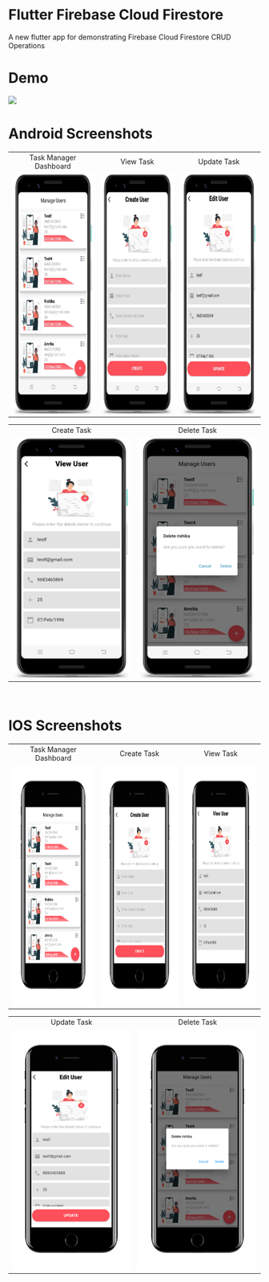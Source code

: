 # Flutter Firebase Cloud Firestore
A new flutter app for demonstrating Firebase Cloud Firestore CRUD Operations

# Demo
<td><img src="https://github.com/MarvelApps-Flutter/flutter_firebase_cloud_firestore/blob/dev/screenshots/gif/demo.gif" height="480px"></td>

# Android Screenshots

<table>
  <tr>
    <td align="center" valign="center">Task Manager Dashboard</td>
     <td align="center" valign="center">View Task</td>
     <td align="center" valign="center">Update Task</td>
  </tr>
  <tr>
    <td><img src="https://github.com/MarvelApps-Flutter/flutter_firebase_cloud_firestore/blob/dev/screenshots/android/android1.png" height="480px"></td>
    <td><img src="https://github.com/MarvelApps-Flutter/flutter_firebase_cloud_firestore/blob/dev/screenshots/android/android2.png" height="480px"></td>
    <td><img src="https://github.com/MarvelApps-Flutter/flutter_firebase_cloud_firestore/blob/dev/screenshots/android/android3.png" height="480px"></td>
  </tr>
 </table>

<table>
  <tr>
    <td align="center" valign="center">Create Task</td>
     <td align="center" valign="center">Delete Task</td>
  </tr>
  <tr>
    <td><img src="https://github.com/MarvelApps-Flutter/flutter_firebase_cloud_firestore/blob/dev/screenshots/android/android4.png" height="480px"></td>
    <td><img src="https://github.com/MarvelApps-Flutter/flutter_firebase_cloud_firestore/blob/dev/screenshots/android/android5.png" height="480px"></td>
  </tr>
 </table>

</br>

# IOS Screenshots

<table>
  <tr>
    <td align="center" valign="center">Task Manager Dashboard</td>
     <td align="center" valign="center">Create Task</td>
     <td align="center" valign="center">View Task</td>
  </tr>
  <tr>
    <td><img src="https://github.com/MarvelApps-Flutter/flutter_firebase_cloud_firestore/blob/dev/screenshots/ios/ios1.png" height="480px"></td>
    <td><img src="https://github.com/MarvelApps-Flutter/flutter_firebase_cloud_firestore/blob/dev/screenshots/ios/ios2.png" height="480px"></td>
    <td><img src="https://github.com/MarvelApps-Flutter/flutter_firebase_cloud_firestore/blob/dev/screenshots/ios/ios3.png" height="480px"></td>
  </tr>
 </table>

<table>
  <tr>
    <td align="center" valign="center">Update Task</td>
     <td align="center" valign="center">Delete Task</td>
  </tr>
  <tr>
    <td><img src="https://github.com/MarvelApps-Flutter/flutter_firebase_cloud_firestore/blob/dev/screenshots/ios/ios4.png" height="480px"></td>
    <td><img src="https://github.com/MarvelApps-Flutter/flutter_firebase_cloud_firestore/blob/dev/screenshots/ios/ios5.png" height="480px"></td>
  </tr>
 </table>
